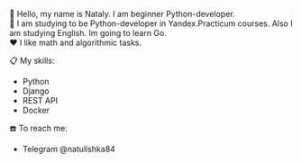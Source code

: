<!--
**Natulishka/Natulishka** is a ✨ _special_ ✨ repository because its `README.md` (this file) appears on your GitHub profile.

Here are some ideas to get you started:

- 🔭 I’m currently working on ...
- 🌱 I’m currently learning ...
- 👯 I’m looking to collaborate on ...
- 🤔 I’m looking for help with ...
- 💬 Ask me about ...
- 📫 How to reach me: ...
- 😄 Pronouns: ...
- ⚡ Fun fact: ...
-->

:wave: Hello, my name is Nataly. I am beginner Python-developer.  
:book: I am studying to be Python-developer in Yandex.Practicum courses. Also I am studying English. Im going to learn Go.  
:heart: I like math and algorithmic tasks.  



:clipboard: My skills:
- Python
- Django
- REST API
- Docker  



:phone: To reach me:
- Telegram @natulishka84 
